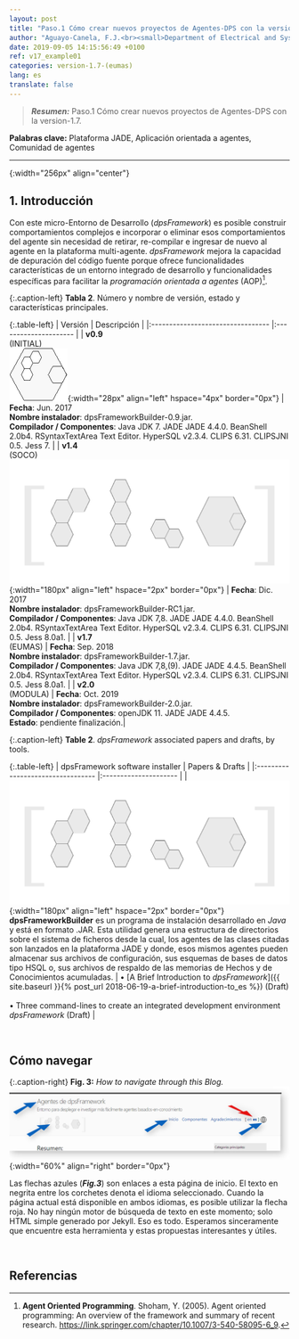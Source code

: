```yaml
---
layout: post
title: "Paso.1 Cómo crear nuevos proyectos de Agentes-DPS con la version-1.7"
author: "Aguayo-Canela, F.J.<br><small>Department of Electrical and Systems Engineering and Automation (2012-17)<br>School of Industrial Engineering and Information Technology. <b>University of Leon</b> (SPAIN)</small>"
date: 2019-09-05 14:15:56:49 +0100
ref: v17_example01
categories: version-1.7-(eumas)
lang: es
translate: false
---
```



>  **_Resumen:_** Paso.1 Cómo crear nuevos proyectos de Agentes-DPS con la version-1.7.

**Palabras clave:** 
Plataforma JADE, Aplicación orientada a agentes, Comunidad de agentes

<hr>{:width="256px" align="center"}


<br>

## 1. Introducción


Con este micro-Entorno de Desarrollo (_dpsFramework_) es posible construir comportamientos complejos e incorporar o eliminar esos comportamientos del agente sin necesidad de retirar, re-compilar e ingresar de nuevo al agente en la plataforma multi-agente. _dpsFramework_ mejora la capacidad de depuración del código fuente porque ofrece funcionalidades características de un entorno integrado de desarrollo y funcionalidades específicas para facilitar la _programación orientada a agentes_ (AOP)[^SHOHAM].<br>



{:.caption-left}
**Tabla 2**. Número y nombre de versión, estado y características principales.

{:.table-left}
| Versión   | Descripción   | 
|:--------------------------------- |:--------------------- |
| **v0.9**<br> (INITIAL) <br> ![Stage-Node](/assets/images/logoPsStageBussy.gif){:width="28px" align="left" hspace="4px"  border="0px"} | **Fecha**: Jun. 2017<br>**Nombre  instalador**: dpsFrameworkBuilder-0.9.jar.<br> **Compilador / Componentes**: Java JDK 7. JADE JADE 4.4.0. BeanShell 2.0b4. RSyntaxTextArea Text Editor. HyperSQL v2.3.4. CLIPS 6.31. CLIPSJNI 0.5. Jess 7.   | 
| **v1.4**<br> (SOCO) ![Stage-Node](/assets/images/logo_dpsframework_bw.png){:width="180px" align="left" hspace="2px"  border="0px"} | **Fecha**: Dic. 2017<br>**Nombre  instalador**: dpsFrameworkBuilder-RC1.jar.<br> **Compilador / Componentes**: Java JDK 7,8. JADE JADE 4.4.0. BeanShell 2.0b4. RSyntaxTextArea Text Editor. HyperSQL v2.3.4. CLIPS 6.31. CLIPSJNI 0.5. Jess 8.0a1.  | 
| **v1.7**<br> (EUMAS) | **Fecha**: Sep. 2018<br>**Nombre  instalador**: dpsFrameworkBuilder-1.7.jar.<br> **Compilador / Componentes**: Java JDK 7,8,(9). JADE JADE 4.4.5. BeanShell 2.0b4. RSyntaxTextArea Text Editor. HyperSQL v2.3.4. CLIPS 6.31. CLIPSJNI 0.5. Jess 8.0a1.  | 
| **v2.0**<br> (MODULA) | **Fecha**: Oct. 2019<br>**Nombre  instalador**: dpsFrameworkBuilder-2.0.jar.<br> **Compilador / Componentes**: openJDK 11. JADE JADE 4.4.5. <br>**Estado**: pendiente finalización.| 




{:.caption-left}
**Table 2**. _dpsFramework_ associated papers and drafts, by tools.

{:.table-left}
| dpsFramework software installer   | Papers & Drafts   | 
|:--------------------------------- |:--------------------- |
| ![Stage-Node](/assets/images/logo_dpsframework_bw.png){:width="180px" align="left" hspace="2px"  border="0px"}  <br> **dpsFrameworkBuilder** es un programa de instalación desarrollado en _Java_ y está en formato .JAR. Esta utilidad genera una estructura de directorios sobre el sistema de ficheros desde la cual, los agentes de las clases citadas son lanzados en la plataforma JADE y donde, esos mismos agentes pueden almacenar sus archivos de configuración, sus esquemas de bases de datos tipo HSQL o, sus archivos de respaldo de las memorias de Hechos y de Conocimientos acumuladas.   |  • [A Brief Introduction to _dpsFramework_]({{ site.baseurl }}{% post_url 2018-06-19-a-brief-introduction-to_es  %}) (Draft)<br><br> • Three command-lines to create an integrated development environment _dpsFramework_ (Draft)   | 


<br>



## Cómo navegar  

{:.caption-right}
**Fig. 3:** _How to navigate through this Blog._<br>
![](/assets/images/how-it-was-organized.png){:width="60%"  align="right"  border="0px"}

Las flechas azules (**_Fig.3_**) son enlaces a esta página de inicio. El texto en negrita entre los corchetes denota el idioma seleccionado. Cuando la página actual está disponible en ambos idiomas, es posible utilizar la flecha roja. No hay ningún motor de búsqueda de texto en este momento; solo HTML simple generado por Jekyll. Eso es todo. Esperamos sinceramente que encuentre esta herramienta y estas propuestas interesantes y útiles.

<br>


## Referencias 


[^BEANSHEL]: **BeanShell**. [**1**] Niemeyer, P.: Lightweight Scripting for Java. <http://www.beanshell.org/> (2014). [**2**] Nick Lombard, BeanShell at GitHub <https://github.com/beanshell/beanshell>. 



[^CLIPS]: **CLIPS**. [**1**] Giarratano, J. C. P. (2014). CLIPS User’s Guide. Version 6.30. CLIPS.  [**2**] Riley, G. (2016). CLIPS rule-based programming language expert system tool clips (6.31) and CLIPSJNI (0.5), CLIPS rule-based programming language web site <https://sourceforge.net/projects/clipsrules/>.


[^CPLUS]: **C++ Language**.


[^FIPA]: **FIPA IP**. [FIPA00025] FIPA Interaction Protocol Library Specification. Foundation for Intelligent Physical Agents, 2002. <http://www.fipa.org/specs/fipa00025/> 


[^GITREPO]: **GitHub Repositories**. <https://github.com/dpsframework>


[^HSQL]: **HyperSQL**: HSQLDB - 100% Java Database. <http://hsqldb.org/>



[^FIPA]: **FIPA**. [FIPA00001] FIPA Abstract Architecture Specification. Foundation for Intelligent Physical Agents, 2002. <http://www.fipa.org/specs/fipa00001>. 



[^JESS]: **JESS**.  [**1**] JESS, Java Expert System Software Tool (8.0a1 (alfa)). Sandia National Laboratories. <http://herzberg.ca.sandia.gov/> (2016). [**2**] Friedman-Hill, E. (2003). JESS in Action. Manning Greenwich, CT. [**3**] Cardoso, H. L. (2007). Integrating JADE and JESS. <https://jade.tilab.com/documentation/tutorials-guides/integrating-jade-and-jess/>



[^PI]: **Raspbian-Pi Operating Systems**. [**1**] Molloy, Derek. <http://exploringrpi.com/>: Exploring Raspberry Pi. John Wiley Sons, Inc. (2016). [**2**] Raspbian OS for Raspberry-Pi (2018) <https://www.raspberrypi.org/downloads/raspbian/>


[^ORACLE]: **ORACLE Java**. Java(TM) Platform Standard, JDK and openJDK. <http://www.oracle.com/technetwork/java/javase/downloads/index.html> (2017).



[^PROLOG]: **Prolog Language**. [**1**] Merritt, D. (2012). Building expert systems in Prolog. Springer Science & Business Media. [**2**]  SWI-Prolog <http://www.swi-prolog.org/>. [**3**] Fred Dushin and J. Wielemaker. University of Amsterdam. JPL.pl Java Interface. A Java interface for SWI-Prolog.



[^PROTEGEE]: **Protégé software**. [**1**] Protégé Community, D. T. & Stanford University, S. o. M. (2014). Protégé,A free, open-source ontology editor and framework for building intelligent systems. Stanford Center for Biomedical Informatics Research (BMIR), Stanford University. Stanford, California 94305. [**2**] Eriksson, H. (2003). Using jesstab to integrate protégé and jess. IEEE Intelligent Systems, 18(2), 43–50. [**3**] Hoffman, O., Bellifemine, F., & Friedman-Hill, E. (2001). Software: Jadejessprotege, package example for closer integration of jade with jess, optionally also with protege. Available in: <http://jade.tilab.com/documentation/examples/jadejessprotege>



[^TESIS]: **PhD Thesis**. Aguayo, F.J., García I. (2012-2017) Deploying production systems on distributed using the Multi-Agent paradigm: applied techniques. <https://dialnet.unirioja.es/servlet/tesis?codigo=124344> Department of Electrical and Systems Engineering and Automation. Leon University (SPAIN).


[^TILAB]: **JADE Platform**. <http://jade.tilab.com/>. CSELT, S. & TILab, S. (2017). Jade - java agent development framework. is a framework to develop multi-agent systems in compliance with the fipa specifications. jade 4.5.0 - revision 6825 of 23-05-2017 10:06:04. Open Source, under LGPL restrictions.



[^RAZON]: **Ontologies Reasoner**. [**1**] Luger, G. & Chakrabarti, C. (2011). Knowledge-based probabilistic reasoning from expert systems to graphical models: Report. [**2**] Meditskos, G. & Bassiliades, N. (2011). Clips–owl: A framework for providing object-oriented extensional ontology queries in a production rule engine. Data & Knowledge Engineering, 70(7), 661–681. [**3**] Meditskos, G. & Bassiliades, N. (2008). A rule-based object-oriented owl reasoner. Knowledge and Data Engineering, IEEE Transactions on, 20(3), 397–410. 



[^RSYNTAX]: **RSyntaxTexArea**. A syntax highlighting, code folding text editor for Java Swing applications. . <https://github.com/bobbylight/RSyntaxTextArea/> (2017).
[^FIPAACL]: **FIPA ACL**. [FIPA00008] FIPA Agent Communication Language Specification. Foundation for Intelligent Physical Agents, 2000. <http://www.fipa.org/specs/fipa00008/>



[^RUSSELL]: **Inteligencia Artificial: un enfoque moderno**. Russell, S.J. and Norvig P. 2nd Edition (2004). Pearson Prentice Hall.


[^SHOHAM]: **Agent Oriented Programming**. Shoham, Y. (2005). Agent oriented programming: An overview of the framework and summary of recent research. <https://link.springer.com/chapter/10.1007/3-540-58095-6_9>.


[^UNILEON]: **Leon University** (SPAIN). <http://www.unileon.es>.


[^UNILEONDEPT]: **Departamento de Ingeniería Eléctrica y de Sistemas y Automática**. Universidad de León. <https://departamentos.unileon.es/ingenieria-electrica-y-de-sistemas-y-automatica/>


[^WOOL]: **Multi-Agent Systems**. [**1**] Wooldridge, M. (2002). An Introduction to Multi-Agent Systems. John Wiley & Sons Ltd. [**2**] Ishida, T. (1994). Parallel, distributed and multiagent production systems. Springer-Verlag Berlin. [**3**] Ishida, T. (1995). Parallel, distributed and multi-agent production systems: a research foundation for distributed artificial intelligence. In ICMAS (pp. 416–422). [**4**] Mas, Ana. (2005). Agentes Software y Sistemas Multiagente. Conceptos, Arquitecturas y Aplicaciones. Prentice Hall.



[^YELLOW]: **Yellow pages JADE Service**. [**1**] Bellifemine, F.L., Caire, G., Greenwood, D.: Developing Multi-Agent Systems with JADE. Wiley Series in Agent Technology. (2007). [**2**] Cancedda, P. & Caire, G. (2010). JADE Tutorial Creating Ontologies by means of the Bean-Ontology Class, volume 15-April-2010 - JADE 4.0. Telecom Italia S.p.A. [**3**] Yellow Pages examples: <http://jade.tilab.com/documentation/examples/yellow-pages/>


